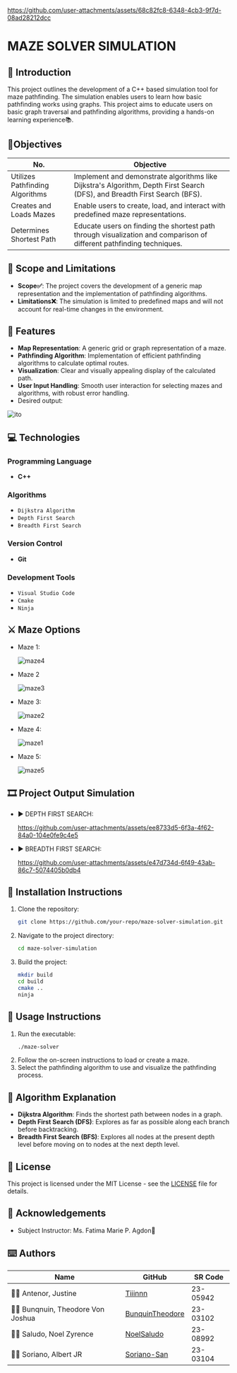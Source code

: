 
https://github.com/user-attachments/assets/68c82fc8-6348-4cb3-9f7d-08ad28212dcc


# MAZE SOLVER SIMULATION

## 🎯 Introduction 
This project outlines the development of a C++ based simulation tool for maze pathfinding. The simulation enables users to learn how basic pathfinding works using graphs. This project aims to educate users on basic graph traversal and pathfinding algorithms, providing a hands-on learning experience📚.

## 🔎Objectives

| No.                         | Objective                                                                                          |
|-----------------------------|---------------------------------------------------------------------------------------------------|
| Utilizes Pathfinding Algorithms | Implement and demonstrate algorithms like Dijkstra's Algorithm, Depth First Search (DFS), and Breadth First Search (BFS). |
| Creates and Loads Mazes     | Enable users to create, load, and interact with predefined maze representations.                  |
| Determines Shortest Path    | Educate users on finding the shortest path through visualization and comparison of different pathfinding techniques.|

## 🔬 Scope and Limitations

- **Scope✅**: The project covers the development of a generic map representation and the implementation of pathfinding algorithms.
- **Limitations❌**: The simulation is limited to predefined maps and will not account for real-time changes in the environment.

## 👀 Features

- **Map Representation**: A generic grid or graph representation of a maze.
- **Pathfinding Algorithm**: Implementation of efficient pathfinding algorithms to calculate optimal routes.
- **Visualization**: Clear and visually appealing display of the calculated path.
- **User Input Handling**: Smooth user interaction for selecting mazes and algorithms, with robust error handling.
- Desired output: 

![ito](https://github.com/user-attachments/assets/76a882ae-6198-40a4-be2c-01d99306f34b)

## 💻 Technologies

### Programming Language
- **C++**

### Algorithms
- `Dijkstra Algorithm`
- `Depth First Search`
- `Breadth First Search`

### Version Control
- **Git**

### Development Tools
- `Visual Studio Code`
- `Cmake`
- `Ninja`

## ⚔️ Maze Options
- Maze 1:

  ![maze4](https://github.com/user-attachments/assets/84c5bbe4-9f35-4e58-9ee6-048c18288d30)
- Maze 2

  ![maze3](https://github.com/user-attachments/assets/798003f7-6135-48e9-92ed-cf2807af5c26)
- Maze 3:

  ![maze2](https://github.com/user-attachments/assets/a8eb900e-e011-460b-85f3-4013c407d5b7)
- Maze 4:

   ![maze1](https://github.com/user-attachments/assets/c2b5909e-89f7-4f40-8a8f-e728bdd84b2e)
- Maze 5:

  ![maze5](https://github.com/user-attachments/assets/0d18e2d8-1897-4949-be41-f44712bf42a9)

## 🎞 Project Output Simulation
- ▶️ DEPTH FIRST SEARCH:

    https://github.com/user-attachments/assets/ee8733d5-6f3a-4f62-84a0-104e0fe9c4e5

- ▶️ BREADTH FIRST SEARCH:
 
    https://github.com/user-attachments/assets/e47d734d-6f49-43ab-86c7-5074405b0db4

## 🔧 Installation Instructions

1. Clone the repository: 
    ```bash
    git clone https://github.com/your-repo/maze-solver-simulation.git
    ```
2. Navigate to the project directory:
    ```bash
    cd maze-solver-simulation
    ```
3. Build the project:
    ```bash
    mkdir build
    cd build
    cmake ..
    ninja
    ```

## 🚀 Usage Instructions

1. Run the executable:
    ```bash
    ./maze-solver
    ```
2. Follow the on-screen instructions to load or create a maze.
3. Select the pathfinding algorithm to use and visualize the pathfinding process.

## 🧠 Algorithm Explanation

- **Dijkstra Algorithm**: Finds the shortest path between nodes in a graph.
- **Depth First Search (DFS)**: Explores as far as possible along each branch before backtracking.
- **Breadth First Search (BFS)**: Explores all nodes at the present depth level before moving on to nodes at the next depth level.



## 📄 License

This project is licensed under the MIT License - see the [LICENSE](LICENSE) file for details.

## 🤍 Acknowledgements

- Subject Instructor: Ms. Fatima Marie P. Agdon🥰

## ⌨️ Authors

| Name                             | GitHub                                                | SR Code     |
|----------------------------------|-------------------------------------------------------|-------------|
| 👨‍🎓 Antenor, Justine              | [Tiiinnn](https://github.com/Tiiinnn)                 | 23-05942    |
| 👨‍🎓 Bunqnuin, Theodore Von Joshua | [BunquinTheodore](https://github.com/BunquinTheodore) | 23-03102    |
| 👨‍🎓 Saludo, Noel Zyrence          | [NoelSaludo](https://github.com/NoelSaludo)           | 23-08992    |
| 👨‍🎓 Soriano, Albert JR            | [Soriano-San](https://github.com/Soriano-San)         | 23-03104    |
